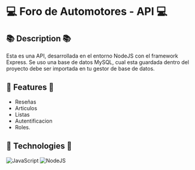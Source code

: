 # 💻 Foro de Automotores - API 💻

## 📚 Description 📚
Esta es una API, desarrollada en el entorno NodeJS con el framework Express.
Se uso una base de datos MySQL, cual esta guardada dentro del proyecto debe ser importada en tu gestor de base de datos.

## 🚀 Features 🚀
- Reseñas 
 - Articulos 
 -  Listas 
 -  Autentificacion 
 -  Roles. 


## 🤖 Technologies 🤖
![JavaScript](https://img.shields.io/badge/javascript-%23323330.svg?style=for-the-badge&logo=javascript&logoColor=%23F7DF1E) 
 ![NodeJS](https://img.shields.io/badge/node.js-6DA55F?style=for-the-badge&logo=node.js&logoColor=white) 

		
